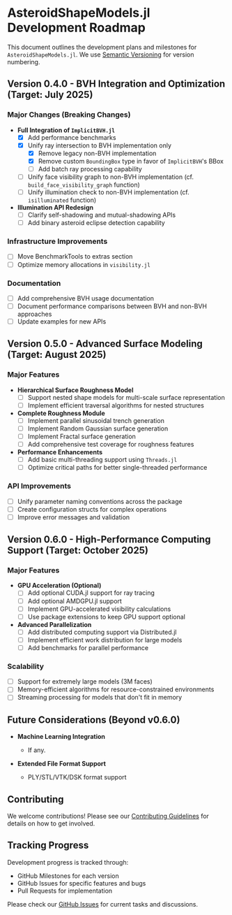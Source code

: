 # AsteroidShapeModels.jl Development Roadmap

This document outlines the development plans and milestones for `AsteroidShapeModels.jl`. We use [Semantic Versioning](https://semver.org/) for version numbering.

## Version 0.4.0 - BVH Integration and Optimization (Target: July 2025)

### Major Changes (Breaking Changes)
- **Full Integration of `ImplicitBVH.jl`**
  - [x] Add performance benchmarks
  - [x] Unify ray intersection to BVH implementation only
    - [x] Remove legacy non-BVH implementation
    - [x] Remove custom `BoundingBox` type in favor of `ImplicitBVH`'s BBox
    - [ ] Add batch ray processing capability
  - [ ] Unify face visibility graph to non-BVH implementation (cf. `build_face_visibility_graph` function)
  - [ ] Unify illumination check to non-BVH implementation (cf. `isilluminated` function)
  
- **Illumination API Redesign**
  - [ ] Clarify self-shadowing and mutual-shadowing APIs
  - [ ] Add binary asteroid eclipse detection capability

### Infrastructure Improvements
- [ ] Move BenchmarkTools to extras section
- [ ] Optimize memory allocations in `visibility.jl`

### Documentation
- [ ] Add comprehensive BVH usage documentation
- [ ] Document performance comparisons between BVH and non-BVH approaches
- [ ] Update examples for new APIs

## Version 0.5.0 - Advanced Surface Modeling (Target: August 2025)

### Major Features
- **Hierarchical Surface Roughness Model**
  - [ ] Support nested shape models for multi-scale surface representation
  - [ ] Implement efficient traversal algorithms for nested structures
  
- **Complete Roughness Module**
  - [ ] Implement parallel sinusoidal trench generation
  - [ ] Implement Random Gaussian surface generation
  - [ ] Implement Fractal surface generation
  - [ ] Add comprehensive test coverage for roughness features

- **Performance Enhancements**
  - [ ] Add basic multi-threading support using `Threads.jl`
  - [ ] Optimize critical paths for better single-threaded performance

### API Improvements
- [ ] Unify parameter naming conventions across the package
- [ ] Create configuration structs for complex operations
- [ ] Improve error messages and validation

## Version 0.6.0 - High-Performance Computing Support (Target: October 2025)

### Major Features
- **GPU Acceleration (Optional)**
  - [ ] Add optional CUDA.jl support for ray tracing
  - [ ] Add optional AMDGPU.jl support
  - [ ] Implement GPU-accelerated visibility calculations
  - [ ] Use package extensions to keep GPU support optional

- **Advanced Parallelization**
  - [ ] Add distributed computing support via Distributed.jl
  - [ ] Implement efficient work distribution for large models
  - [ ] Add benchmarks for parallel performance

### Scalability
- [ ] Support for extremely large models (3M faces)
- [ ] Memory-efficient algorithms for resource-constrained environments
- [ ] Streaming processing for models that don't fit in memory

## Future Considerations (Beyond v0.6.0)

- **Machine Learning Integration**
  - If any.

- **Extended File Format Support**
  - PLY/STL/VTK/DSK format support

## Contributing

We welcome contributions! Please see our [Contributing Guidelines](CONTRIBUTING.md) for details on how to get involved.

## Tracking Progress

Development progress is tracked through:
- GitHub Milestones for each version
- GitHub Issues for specific features and bugs
- Pull Requests for implementation

Please check our [GitHub Issues](https://github.com/Astroshaper/AsteroidShapeModels.jl/issues) for current tasks and discussions.

